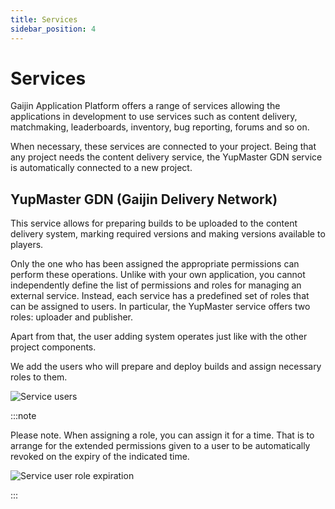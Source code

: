 ```yaml
---
title: Services
sidebar_position: 4
---
```


# Services

Gaijin Application Platform offers a range of services allowing the applications in development to use services such as content delivery, matchmaking, leaderboards, inventory, bug reporting, forums and so on.

When necessary, these services are connected to your project. Being that any project needs the content delivery service, the YupMaster GDN service is automatically connected to a new project.

## YupMaster GDN (Gaijin Delivery Network)

This service allows for preparing builds to be uploaded to the content delivery system, marking required versions and making versions available to players.

Only the one who has been assigned the appropriate permissions can perform these operations. Unlike with your own application, you cannot independently define the list of permissions and roles for managing an external service. Instead, each service has a predefined set of roles that can be assigned to users. In particular, the YupMaster service offers two roles: uploader and publisher.

Apart from that, the user adding system operates just like with the other project components.

We add the users who will prepare and deploy builds and assign necessary roles to them.

![Service users](/assets/service-users.png)

:::note

Please note. When assigning a role, you can assign it for a time.
That is to arrange for the extended permissions given to a user to be automatically revoked on the expiry of the indicated time.

![Service user role expiration](/assets/service-user-roles.png)

:::
